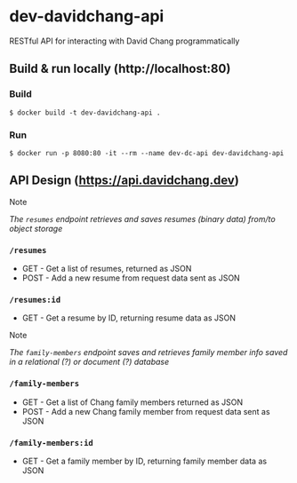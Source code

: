 # dev-davidchang-api
RESTful API for interacting with David Chang programmatically

## Build & run locally (http://localhost:80)
### Build
`$ docker build -t dev-davidchang-api .`
### Run
`$ docker run -p 8080:80 -it --rm --name dev-dc-api dev-davidchang-api`

## API Design (https://api.davidchang.dev)
>[!NOTE]
>_The `resumes` endpoint retrieves and saves resumes (binary data) from/to object storage_
### `/resumes` 
- GET - Get a list of resumes, returned as JSON
- POST - Add a new resume from request data sent as JSON
### `/resumes:id` 
- GET - Get a resume by ID, returning resume data as JSON

>[!NOTE]
>_The `family-members` endpoint saves and retrieves family member info saved in a relational (?) or document (?) database_
### `/family-members`
- GET - Get a list of Chang family members returned as JSON
- POST - Add a new Chang family member from request data sent as JSON
### `/family-members:id` 
- GET - Get a family member by ID, returning family member data as JSON
